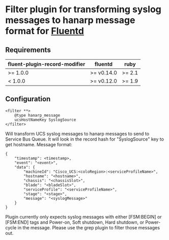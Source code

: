 # Filter plugin for transforming syslog messages to hanarp message format for [Fluentd](http://fluentd.org)

## Requirements

| fluent-plugin-record-modifier  | fluentd | ruby |
|--------------------------------|---------|------|
| >= 1.0.0 | >= v0.14.0 | >= 2.1 |
|  < 1.0.0 | >= v0.12.0 | >= 1.9 |

## Configuration

    <filter **>
        @type hanarp_message
        ucsHostNameKey SyslogSource
    </filter>

Will transform UCS syslog messages to hanarp messages to send to Service Bus Queue. It will look in the record hash for "SyslogSource" key to get hostname.
Message format:

    {
        "timestamp": <timestamp>,
        "event": "<event>",
        "data": {
            "machineId": "Cisco_UCS:<coloRegion>:<serviceProfileName>",
            "hostname": "<hostname>",
            "chassis": "<chassisSlot>",
            "blade": "<bladeSlot>",
            "serviceProfile": "<serviceProfileName>",
            "stage": "<stage>",
            "message": "<syslogMessage>"
        }
    }

Plugin currently only expects syslog messages with either [FSM:BEGIN] or [FSM:END] tags and Power-on, Soft shutdown, Hard shutdown, or Power-cycle in the message. Please use the grep plugin to filter those messages out.